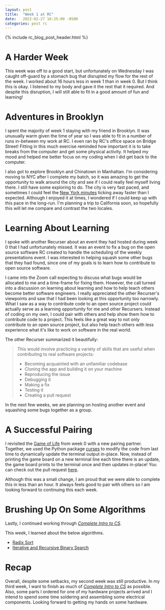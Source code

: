 ```yaml
---
layout: post
title:  "Week 1 at RC"
date:   2022-02-27 16:25:00 -0500
categories: post rc
---
```

{% include rc_blog_post_header.html %}

# A Harder Week
This week was off to a good start, but unfortunately on Wednesday I was caught off-guard by a stomach bug that disrupted my flow for the rest of the week. I worked about 16 hours less in week 1 than in week 0. But I think this is okay. I listened to my body and gave it the rest that it required. And despite this disruption, I will still able to fit in a good amount of fun and learning!

# Adventures in Brooklyn
I spent the majority of week 1 staying with my friend in Brooklyn. It was unusually warm given the time of year so I was able to fit in a number of runs in-between my work at RC. I even ran by RC's office space on Bridge Street! Fitting in this much exercise reminded how important it is to take breaks from the computer and get some physical activity. It helped my mood and helped me better focus on my coding when I did get back to the computer.

I also got to explore Brooklyn and Chinatown in Manhattan. I'm considering moving to NYC after I complete my batch, so it was amazing to get the opportunity to walk around the city and see if I could really feel myself living there. I still have some exploring to do. The city is very fast paced, and sometimes I could feel the [New York minutes](https://www.merriam-webster.com/dictionary/New%20York%20minute) ticking away faster than I expected. Although I enjoyed it at times, I wondered if I could keep up with this pace in the long-run. I'm planning a trip to California soon, so hopefully this will let me compare and contrast the two locales.

# Learning About Learning
I spoke with another Recurser about an event they had hosted during week 0 that I had unfortunately missed. It was an event to fix a bug on the open source software RC created to handle the scheduling of the weekly presentations event. I was interested in helping squash some other bugs that they had found, since one of my goals is to learn how to contribute to open source software.

I came into the Zoom call expecting to discuss what bugs would be allocated to me and a time-frame for fixing them. However, the call turned into a discussion on learning about learning and how to help teach others become better software engineers. I really appreciated the other Recurser's viewpoints and saw that I had been looking at this opportunity too narrowly. What I saw as a way to contribute code to an open source project could actually serve as a learning opportunity for me and other Recursers. Instead of coding on my own, I could pair with others and help show them how to contribute code to a project. This feels like a great way to not only contribute to an open source project, but also help teach others with less experience what it's like to work on software in the real world.

The other Recurser summarized it beautifully:
> This would involve practicing a variety of skills that are useful when contributing to real software projects:
> - Becoming acquainted with an unfamiliar codebase
> - Cloning the app and building it on your machine
> - Reproducing the issue
> - Debugging it
> - Making a fix
> - Testing it
> - Creating a pull request

In the next few weeks, we are planning on hosting another event and squashing some bugs together as a group.

# A Successful Pairing
I revisited the [Game of Life](https://en.wikipedia.org/wiki/Conway's_Game_of_Life) from week 0 with a new pairing partner. Together, we used the Python package [curses](https://docs.python.org/3/howto/curses.html) to modify the code from last time to dynamically update the terminal output in-place. Now, instead of printing the game board on a new terminal line each time there is an update, the game board prints to the terminal once and then updates in-place! You can check out the pull request [here](https://github.com/stvsmth/conway-life-py/pull/2).

Although this was a small change, I am proud that we were able to complete this in less than an hour. It always feels good to pair with others so I am looking forward to continuing this each week.

# Brushing Up On Some Algorithms
Lastly, I continued working through <i>[Complete Intro to CS](https://btholt.github.io/complete-intro-to-computer-science/)</i>. 

This week, I learned about the below algorithms.
<ul>
    <li><a href="https://github.com/5cotts/algorithms-exercises/pull/1/commits/c9c34de9b6da1857c5c42cd13dbaa936aa870609">Radix Sort</a></li>
    <li><a href="https://github.com/5cotts/algorithms-exercises/pull/1/commits/7d1e02df68bbb83753b833fd39de173a763d3112">Iterative and Recursive Binary Search</a></li>
</ul>

# Recap
Overall, despite some setbacks, my second week was still productive. In my third week, I want to finish as much of <i>[Complete Intro to CS](https://btholt.github.io/complete-intro-to-computer-science/)</i> as possible. Also, some parts I ordered for one of my hardware projects arrived and I intend to spend some time soldering and assembling some electrical components. Looking forward to getting my hands on some hardware.